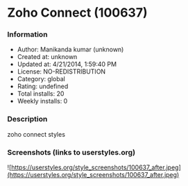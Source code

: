# Zoho Connect (100637)

### Information
- Author: Manikanda kumar (unknown)
- Created at: unknown
- Updated at: 4/21/2014, 1:59:40 PM
- License: NO-REDISTRIBUTION
- Category: global
- Rating: undefined
- Total installs: 20
- Weekly installs: 0


### Description
zoho connect styles


### Screenshots (links to userstyles.org)
![https://userstyles.org/style_screenshots/100637_after.jpeg](https://userstyles.org/style_screenshots/100637_after.jpeg)


